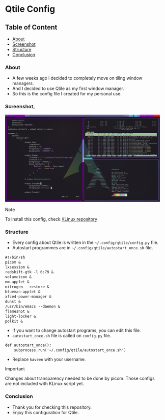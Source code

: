 # Qtile Config
## Table of Content
- [About](About)
- [Screenshot](Screenshot,)
- [Structure](Structure)
- [Conclusion](Conclusion)
  
### About
- A few weeks ago I decided to completely move on tiling window managers.
- And I decided to use Qtile as my first window manager.
- So this is the config file I created for my personal use.
  
### Screenshot,
![Screenshot](./2023-09-26_18-21.png)

>[!NOTE]
>To install this config, check [KLinux repository](https://github.com/kaveen-lakmuthu/KLinux)

### Structure
- Every config about Qtile is written in the `~/.config/qtile/config.py`  file.
- Autostart programmes are in `~/.config/qtile/autostart_once.sh` file.
```
#!/bin/sh
picom &
lxsession &
redshift-gtk -l 6:79 &
volumeicon &
nm-applet &
nitrogen --restore &
blueman-applet &
xfce4-power-manager &
dunst &
/usr/bin/emacs --daemon &
flameshot &
light-locker &
polkit &
```
- If you want to change autostart programs, you can edit this file.
- `autostart_once.sh` file is called on `config.py` file.
```
def autostart_once():
    subprocess.run('~/.config/qtile/autostart_once.sh')
```
- Replace `kaveen` with your username.
> [!IMPORTANT]
> Changes about transparency needed to be done by picom.
> Those configs are not included with KLinux script yet.

### Conclusion
- Thank you for checking this repository.
- Enjoy this configuration for Qtile.

